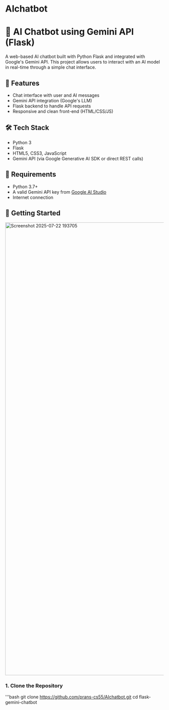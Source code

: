 # AIchatbot
# 🤖 AI Chatbot using Gemini API (Flask)
A web-based AI chatbot built with Python Flask and integrated with Google's Gemini API. This project allows users to interact with an AI model in real-time through a simple chat interface.

## 📌 Features
- Chat interface with user and AI messages
- Gemini API integration (Google's LLM)
- Flask backend to handle API requests
- Responsive and clean front-end (HTML/CSS/JS)
  
## 🛠️ Tech Stack
- Python 3
- Flask
- HTML5, CSS3, JavaScript
- Gemini API (via Google Generative AI SDK or direct REST calls)

## 🔑 Requirements
- Python 3.7+
- A valid Gemini API key from [Google AI Studio](https://makersuite.google.com/)
- Internet connection
## 🚀 Getting Started
<img width="2819" height="1437" alt="Screenshot 2025-07-22 193705" src="https://github.com/user-attachments/assets/8193f0c4-d146-4f5f-9edb-ca0269caf654" />

### 1. Clone the Repository
'''bash
git clone https://github.com/prans-cs55/AIchatbot.git
cd flask-gemini-chatbot
